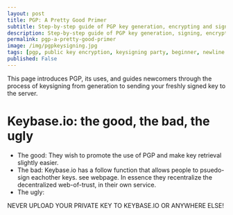 ```yaml
---
layout: post
title: PGP: A Pretty Good Primer
subtitle: Step-by-step guide of PGP key generation, encrypting and signing.
description: Step-by-step guide of PGP key generation, signing, encrypting and verifying.
permalink: pgp-a-pretty-good-primer
image: /img/pgpkeysigning.jpg
tags: [pgp, public key encryption, keysigning party, beginner, newline workshop]
published: False
---
```


This page introduces PGP, its uses, and guides newcomers through the process of keysigning from generation to sending your freshly signed key to the server.

# Keybase.io: the good, the bad, the ugly
- The good: They wish to promote the use of PGP and make key retrieval slightly easier.
- The bad: Keybase.io has a follow function that allows people to psuedo-sign eachother keys. see webpage. In essence they recentralize the decentralized web-of-trust, in their own service.
- The ugly:

NEVER UPLOAD YOUR PRIVATE KEY TO KEYBASE.IO OR ANYWHERE ELSE!
